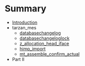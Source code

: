 # Summary

* [Introduction](README.md)
* tarzan_mes
    * [databasechangelog](databasechangelog.md)
    * [databasechangeloglock](databasechangeloglock.md)
    * [z_allocation_head_iface](z_allocation_head_iface.md)
    * [himp_import](himp_import.md)
    * [mt_assemble_confirm_actual](mt_assemble_confirm_actual.md)
* Part II
    

